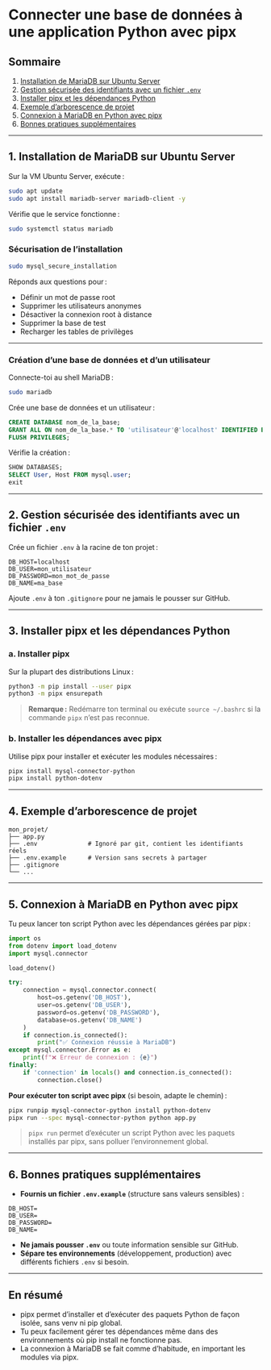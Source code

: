 # Connecter une base de données à une application Python avec pipx

## Sommaire

1. [Installation de MariaDB sur Ubuntu Server](#1-installation-de-mariadb-sur-ubuntu-server)
2. [Gestion sécurisée des identifiants avec un fichier `.env`](#2-gestion-s%C3%A9curis%C3%A9e-des-identifiants-avec-un-fichier-env)
3. [Installer pipx et les dépendances Python](#3-installer-pipx-et-les-d%C3%A9pendances-python)
4. [Exemple d’arborescence de projet](#4-exemple-darborescence-de-projet)
5. [Connexion à MariaDB en Python avec pipx](#5-connexion-%C3%A0-mariadb-en-python-avec-pipx)
6. [Bonnes pratiques supplémentaires](#6-bonnes-pratiques-suppl%C3%A9mentaires)

---

## 1. Installation de MariaDB sur Ubuntu Server

Sur la VM Ubuntu Server, exécute :

```bash
sudo apt update
sudo apt install mariadb-server mariadb-client -y
```

Vérifie que le service fonctionne :

```bash
sudo systemctl status mariadb
```


### Sécurisation de l’installation

```bash
sudo mysql_secure_installation
```

Réponds aux questions pour :

- Définir un mot de passe root
- Supprimer les utilisateurs anonymes
- Désactiver la connexion root à distance
- Supprimer la base de test
- Recharger les tables de privilèges

---

### Création d’une base de données et d’un utilisateur

Connecte-toi au shell MariaDB :

```bash
sudo mariadb
```

Crée une base de données et un utilisateur :

```sql
CREATE DATABASE nom_de_la_base;
GRANT ALL ON nom_de_la_base.* TO 'utilisateur'@'localhost' IDENTIFIED BY 'mot_de_passe' WITH GRANT OPTION;
FLUSH PRIVILEGES;
```

Vérifie la création :

```sql
SHOW DATABASES;
SELECT User, Host FROM mysql.user;
exit
```


---

## 2. Gestion sécurisée des identifiants avec un fichier `.env`

Crée un fichier `.env` à la racine de ton projet :

```
DB_HOST=localhost
DB_USER=mon_utilisateur
DB_PASSWORD=mon_mot_de_passe
DB_NAME=ma_base
```

Ajoute `.env` à ton `.gitignore` pour ne jamais le pousser sur GitHub.

---

## 3. Installer pipx et les dépendances Python

### a. Installer pipx

Sur la plupart des distributions Linux :

```bash
python3 -m pip install --user pipx
python3 -m pipx ensurepath
```

> **Remarque :** Redémarre ton terminal ou exécute `source ~/.bashrc` si la commande `pipx` n’est pas reconnue.

### b. Installer les dépendances avec pipx

Utilise pipx pour installer et exécuter les modules nécessaires :

```bash
pipx install mysql-connector-python
pipx install python-dotenv
```


---

## 4. Exemple d’arborescence de projet

```
mon_projet/
├── app.py
├── .env              # Ignoré par git, contient les identifiants réels
├── .env.example      # Version sans secrets à partager
├── .gitignore
└── ...
```


---

## 5. Connexion à MariaDB en Python avec pipx

Tu peux lancer ton script Python avec les dépendances gérées par pipx :

```python
import os
from dotenv import load_dotenv
import mysql.connector

load_dotenv()

try:
    connection = mysql.connector.connect(
        host=os.getenv('DB_HOST'),
        user=os.getenv('DB_USER'),
        password=os.getenv('DB_PASSWORD'),
        database=os.getenv('DB_NAME')
    )
    if connection.is_connected():
        print("✅ Connexion réussie à MariaDB")
except mysql.connector.Error as e:
    print(f"❌ Erreur de connexion : {e}")
finally:
    if 'connection' in locals() and connection.is_connected():
        connection.close()
```

**Pour exécuter ton script avec pipx** (si besoin, adapte le chemin) :

```bash
pipx runpip mysql-connector-python install python-dotenv
pipx run --spec mysql-connector-python python app.py
```

> `pipx run` permet d’exécuter un script Python avec les paquets installés par pipx, sans polluer l’environnement global.

---

## 6. Bonnes pratiques supplémentaires

- **Fournis un fichier `.env.example`** (structure sans valeurs sensibles) :

```
DB_HOST=
DB_USER=
DB_PASSWORD=
DB_NAME=
```

- **Ne jamais pousser `.env`** ou toute information sensible sur GitHub.
- **Sépare tes environnements** (développement, production) avec différents fichiers `.env` si besoin.

---

## En résumé

- pipx permet d’installer et d’exécuter des paquets Python de façon isolée, sans venv ni pip global.
- Tu peux facilement gérer tes dépendances même dans des environnements où pip install ne fonctionne pas.
- La connexion à MariaDB se fait comme d’habitude, en important les modules via pipx.

